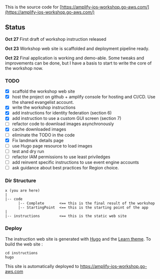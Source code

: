 This is the source code for [https://amplify-ios-workshop.go-aws.com/](https://amplify-ios-workshop.go-aws.com/)

## Status

**Oct 27**
First draft of workshop instruction released

**Oct 23**
Workshop web site is scaffolded and deployment pipeline ready.

**Oct 22**
Final application is working and demo-able.  Some tweaks and improvements can be done, but I have a basis to start to write the core of the workshop now.

### TODO

- [X] scaffold the workshop web site
- [X] host the project on github + amplify console for hosting and CI/CD.  Use the shared evangelist account.
- [X] write the workshop instructions
- [X] add instructions for identity federation (section 6)
- [X] add instruction to use a custom GUI screen (section 7)
- [ ] refactor code to download images asynchronously 
- [X] cache downloaded images
- [ ] eliminate the TODO in the code
- [X] Fix landmark details page 
- [ ] use Hugo page resource to load images
- [ ] test and dry run
- [ ] refactor IAM permissions to use least priviledges
- [ ] add reinvent specific instructions to use event engine accounts
- [ ] ask guidance about best practices for Region choice.

### Dir Structure

```text
x (you are here)
|
|-- code
      |-- Complete       <== this is the final result of the workshop
      |-- StartingPoint  <== this is the starting point of the app
|
|-- instructions         <== this is the static web site
```

### Deploy

The instruction web site is generated with [Hugo](https://gohugo.io) and the [Learn theme](https://learn.netlify.com/en/).
To build the web site :
```
cd instructions
hugo
```

This site is automatically deployed to https://amplify-ios-workshop.go-aws.com
